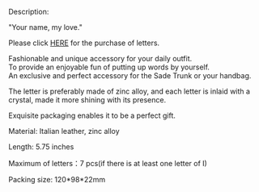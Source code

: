 Description:

"Your name, my love."

Please click [HERE](http://www.upkoofficialshop.com/products/your-name-collection-individual-letters "Your name collection individual letters") for the purchase of letters.  
  
Fashionable and unique accessory for your daily outfit.  
To provide an enjoyable fun of putting up words by yourself.  
An exclusive and perfect accessory for the Sade Trunk or your handbag.  
  
The letter is preferably made of zinc alloy, and each letter is inlaid with a crystal, made it more shining with its presence.

Exquisite packaging enables it to be a perfect gift.

Material: Italian leather, zinc alloy  
  
Length: 5.75 inches  
  
Maximum of letters：7 pcs(if there is at least one letter of I)

Packing size: 120\*98\*22mm